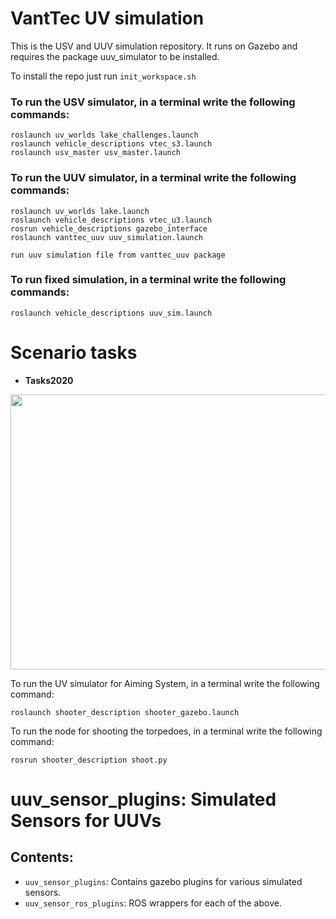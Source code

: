 # VantTec UV simulation

This is the USV and UUV simulation repository. It runs on Gazebo and requires the package uuv_simulator to be installed.

To install the repo just run `init_workspace.sh`

### To run the USV simulator, in a terminal write the following commands:

 ```
roslaunch uv_worlds lake_challenges.launch
roslaunch vehicle_descriptions vtec_s3.launch 
roslaunch usv_master usv_master.launch 
```

### To run the UUV simulator, in a terminal write the following commands:

```
roslaunch uv_worlds lake.launch
roslaunch vehicle_descriptions vtec_u3.launch 
rosrun vehicle_descriptions gazebo_interface
roslaunch vanttec_uuv uuv_simulation.launch 

run uuv simulation file from vanttec_uuv package
```

### To run fixed simulation, in a terminal write the following commands:

```
roslaunch vehicle_descriptions uuv_sim.launch
```


# Scenario tasks

- **Tasks2020** 
<p align="center">
  <img src="https://github.com/vanttec/vanttec_uv_sim/blob/feature/testmissions/sim_challenges/scene.jpeg" width="600" height="440" align="center"/>

</p>



To run the UV simulator for Aiming System, in a terminal write the following command:

`roslaunch shooter_description shooter_gazebo.launch`

To run the node for shooting the torpedoes, in a terminal write the following command:

`rosrun shooter_description shoot.py`

# uuv_sensor_plugins: Simulated Sensors for UUVs

## Contents:

 - ```uuv_sensor_plugins```: Contains gazebo plugins for various simulated sensors.
 - ```uuv_sensor_ros_plugins```: ROS wrappers for each of the above.
